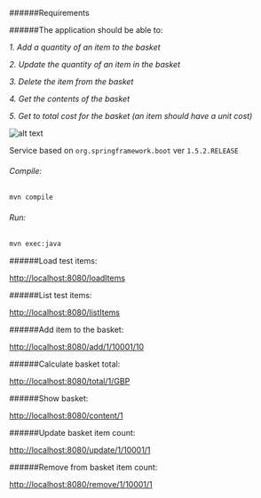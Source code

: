 ######Requirements

######The application should be able to:

_1. Add a quantity of an item to the basket_

_2. Update the quantity of an item in the basket_

_3. Delete the item from the basket_

_4. Get the contents of the basket_

_5. Get to total cost for the basket (an item should have a unit cost)_


![alt text](http://www.free-icons-download.net/images/shopping-cart-logo-icon-70706.png "cart")




Service based on `org.springframework.boot` ver `1.5.2.RELEASE`


###### Compile:

```bash 
mvn compile
```

###### Run:

```bash
mvn exec:java
```

######Load test items:

<http://localhost:8080/loadItems>

######List test items:

<http://localhost:8080/listItems>


######Add item to the basket:

<http://localhost:8080/add/1/10001/10>

######Calculate basket total:

<http://localhost:8080/total/1/GBP>

######Show basket:

<http://localhost:8080/content/1>

######Update basket item count:

<http://localhost:8080/update/1/10001/1>


######Remove from basket item count:

<http://localhost:8080/remove/1/10001/1>
